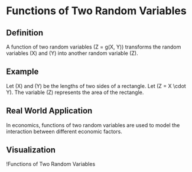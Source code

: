 # Functions of Two Random Variables

## Definition

A function of two random variables \(Z = g(X, Y)\) transforms the random variables \(X\) and \(Y\) into another random variable \(Z\).

## Example

Let \(X\) and \(Y\) be the lengths of two sides of a rectangle. Let \(Z = X \cdot Y\). The variable \(Z\) represents the area of the rectangle.

## Real World Application

In economics, functions of two random variables are used to model the interaction between different economic factors.

## Visualization

!Functions of Two Random Variables
